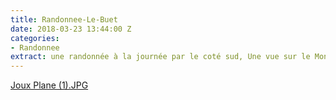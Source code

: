 ```yaml
---
title: Randonnee-Le-Buet
date: 2018-03-23 13:44:00 Z
categories:
- Randonnee
extract: une randonnée à la journée par le coté sud, Une vue sur le MontBlanc imprenable.
---
```


[Joux Plane (1).JPG](/uploads/Joux-Plane.jpg)